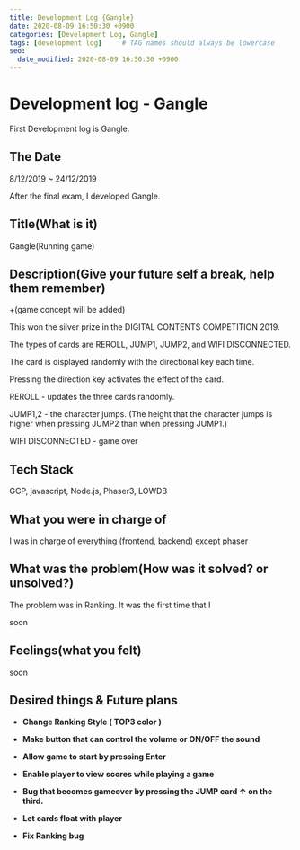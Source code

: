 ```yaml
---
title: Development Log {Gangle} 
date: 2020-08-09 16:50:30 +0900
categories: [Development Log, Gangle]
tags: [development log]     # TAG names should always be lowercase
seo:
  date_modified: 2020-08-09 16:50:30 +0900
---
```


# Development log - Gangle

First Development log is Gangle.

## The Date

8/12/2019 ~ 24/12/2019

After the final exam, I developed Gangle.

## Title(What is it)

Gangle(Running game)

## Description(Give your future self a break, help them remember)

+(game concept will be added)

This won the silver prize in the DIGITAL CONTENTS COMPETITION 2019.

The types of cards are REROLL, JUMP1, JUMP2, and WIFI DISCONNECTED.

The card is displayed randomly with the directional key each time.

Pressing the direction key activates the effect of the card.

REROLL - updates the three cards randomly.

JUMP1,2 - the character jumps. (The height that the character jumps is higher when pressing JUMP2 than when pressing JUMP1.)

WIFI DISCONNECTED - game over

## Tech Stack

GCP, javascript, Node.js, Phaser3, LOWDB

## What you were in charge of

I was in charge of everything (frontend, backend) except phaser

## What was the problem(How was it solved? or unsolved?)

The problem was in Ranking. It was the first time that I

soon

## Feelings(what you felt)

soon

## Desired things & Future plans

- **Change Ranking Style ( TOP3 color )**

- **Make button that can control the volume or ON/OFF the sound**

- **Allow game to start by pressing Enter**

- **Enable player to view scores while playing a game**

- **Bug that becomes gameover by pressing the JUMP card ↑ on the third.**

- **Let cards float with player**

- **Fix Ranking bug**

